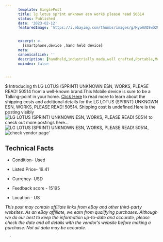 ```yaml
---
      template: SinglePost
      title: lg lotus sprint unknown esn works please read 50514
      status: Published
      date: '2023-02-12'
      featuredImage: 'https://i.ebayimg.com/thumbs/images/g/HyoAAOSwD29i0ani/s-l225.jpg'
       

      excerpt: >-
        [smartphone,device ,hand held device]
      meta:
      canonicalLink: ''
      description: [handheld,industrially made,well crafted,Portable,Mobile,Compact,Convenient,Lightweight,Maneuverable,Man-portable,Miniature,Carriable,Hand-held,Light,Holdable,Transportable,Mobile device,Pocket-sized,On-the-go,Wireless,Cordless,Compact size,Convenient size, smartphone,device ,hand held device]
      noindex: false
      

---
```

$
      Introducing th LG LOTUS (SPRINT) UNKNOWN ESN, WORKS, PLEASE READ! 50514 from a well-known brand.This Mobile device  is sure to be a Talking-point in your home. [Click Here](https://www.ebay.com/itm/175352707361?hash=item28d3d5f921%3Ag%3AHyoAAOSwD29i0ani&mkevt=1&mkcid=1&mkrid=711-53200-19255-0&campid=%253CePNCampaignId%253E&customid=%253CreferenceId%253E&toolid=10049) to read more to learn about the shipping costs and additional details for the LG LOTUS (SPRINT) UNKNOWN ESN, WORKS, PLEASE READ! 50514. Shipping cost is undefined.Here is the posting visibly ![LG LOTUS (SPRINT) UNKNOWN ESN, WORKS, PLEASE READ! 50514](https://i.ebayimg.com/thumbs/images/g/HyoAAOSwD29i0ani/s-l225.jpg) to check out more postings here... ![LG LOTUS (SPRINT) UNKNOWN ESN, WORKS, PLEASE READ! 50514](https://i.ebayimg.com/images/g/HyoAAOSwD29i0ani/s-l1600.jpg), ![check vendor page](https://origin-galleryplus.ebayimg.com/ws/web/175352707361_2_0_1/225x225.jpg,https://origin-galleryplus.ebayimg.com/ws/web/175352707361_3_0_1/225x225.jpg,https://origin-galleryplus.ebayimg.com/ws/web/175352707361_4_0_1/225x225.jpg)'

      

 ## Technical Facts 



     
      

 - Condition- Used 


      

 - Listed Price- 19.41 


      

 - Currency- USD 


      

 - Feedback score - 15195 


      

 - Location - US 


      
      

 *_This post may contain affiliate links from eBay and other third-party websites. As an eBay affiliate, we earn from qualifying purchases. Although we do our best to keep the information up-to-date and accurate, please check the date and all details with the vendor's website before making a purchase. Not all data may be accurate._*




      -
